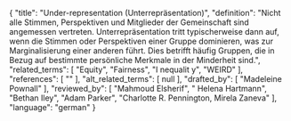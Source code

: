 {
    "title": "Under-representation (Unterrepräsentation)",
    "definition": "Nicht alle Stimmen, Perspektiven und Mitglieder der Gemeinschaft sind angemessen vertreten. Unterrepräsentation tritt typischerweise dann auf, wenn die Stimmen oder Perspektiven einer Gruppe dominieren, was zur Marginalisierung einer anderen führt. Dies betrifft häufig Gruppen, die in Bezug auf bestimmte persönliche Merkmale in der Minderheit sind.",
    "related_terms": [
        "Equity",
        "Fairness",
        "I nequalit y",
        "WEIRD"
    ],
    "references": [
        ""
    ],
    "alt_related_terms": [
        null
    ],
    "drafted_by": [
        "Madeleine Pownall"
    ],
    "reviewed_by": [
        "Mahmoud Elsherif",
        " Helena Hartmann",
        "Bethan Iley",
        "Adam Parker",
        "Charlotte R. Pennington, Mirela Zaneva"
    ],
    "language": "german"
}